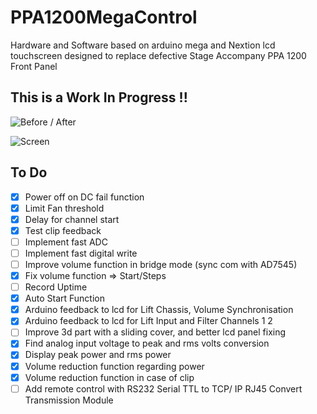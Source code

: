 # PPA1200MegaControl
Hardware and Software based on arduino mega and Nextion lcd touchscreen designed to replace defective Stage Accompany PPA 1200 Front Panel

## This is a Work In Progress !!

<img class="fit-picture"
     src="https://github.com/AlexandreLuce/PPA1200MegaControl/blob/master/Docs/Img/Img_2.jpg"
     alt="Before / After" />   

<img class="fit-picture"
     src="https://github.com/AlexandreLuce/PPA1200MegaControl/blob/master/Docs/Img/Img_1.jpg"
     alt="Screen" />
     
  
     
<h2>To Do</h2> 

  - [X] Power off on DC fail function
  - [X] Limit Fan threshold
  - [X] Delay for channel start
  - [X] Test clip feedback
  - [ ] Implement fast ADC
  - [ ] Implement fast digital write
  - [ ] Improve volume function in bridge mode (sync com with AD7545)
  - [X] Fix volume function => Start/Steps
  - [ ] Record Uptime
  - [X] Auto Start Function
  - [X] Arduino feedback to lcd for Lift Chassis, Volume Synchronisation
  - [X] Arduino feedback to lcd for Lift Input and Filter Channels 1 2
  - [ ] Improve 3d part with a sliding cover, and better lcd panel fixing 
  - [X] Find analog input voltage to peak and rms volts conversion
  - [X] Display peak power and rms power
  - [X] Volume reduction function regarding power
  - [X] Volume reduction function in case of clip
  - [ ] Add remote control with RS232 Serial TTL to TCP/ IP RJ45 Convert Transmission Module
